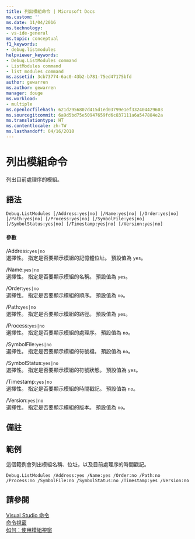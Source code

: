 ```yaml
---
title: 列出模組命令 | Microsoft Docs
ms.custom: ''
ms.date: 11/04/2016
ms.technology:
- vs-ide-general
ms.topic: conceptual
f1_keywords:
- debug.listmodules
helpviewer_keywords:
- Debug.ListModules command
- ListModules command
- list modules command
ms.assetid: 3cb73774-6ac0-43b2-b781-75ed47175bfd
author: gewarren
ms.author: gewarren
manager: douge
ms.workload:
- multiple
ms.openlocfilehash: 621d2956807d415d1ed03799e1ef332404429603
ms.sourcegitcommit: 6a9d5bd75e50947659fd6c837111a6a547884e2a
ms.translationtype: HT
ms.contentlocale: zh-TW
ms.lasthandoff: 04/16/2018
---
```

# <a name="list-modules-command"></a>列出模組命令
列出目前處理序的模組。  
  
## <a name="syntax"></a>語法  
  
```  
Debug.ListModules [/Address:yes|no] [/Name:yes|no] [/Order:yes|no]  
[/Path:yes|no] [/Process:yes|no] [/SymbolFile:yes|no]  
[/SymbolStatus:yes|no] [/Timestamp:yes|no] [/Version:yes|no]  
```  
  
#### <a name="parameters"></a>參數  
 /Address:`yes|no`  
 選擇性。 指定是否要顯示模組的記憶體位址。 預設值為 `yes`。  
  
 /Name:`yes|no`  
 選擇性。 指定是否要顯示模組的名稱。 預設值為 `yes`。  
  
 /Order:`yes|no`  
 選擇性。 指定是否要顯示模組的順序。 預設值為 `no`。  
  
 /Path:`yes|no`  
 選擇性。 指定是否要顯示模組的路徑。 預設值為 `yes`。  
  
 /Process:`yes|no`  
 選擇性。 指定是否要顯示模組的處理序。 預設值為 `no`。  
  
 /SymbolFile:`yes|no`  
 選擇性。 指定是否要顯示模組的符號檔。 預設值為 `no`。  
  
 /SymbolStatus:`yes|no`  
 選擇性。 指定是否要顯示模組的符號狀態。 預設值為 `yes`。  
  
 /Timestamp:`yes|no`  
 選擇性。 指定是否要顯示模組的時間戳記。 預設值為 `no`。  
  
 /Version:`yes|no`  
 選擇性。 指定是否要顯示模組的版本。 預設值為 `no`。  
  
## <a name="remarks"></a>備註  
  
## <a name="example"></a>範例  
 這個範例會列出模組名稱、位址，以及目前處理序的時間戳記。  
  
```  
Debug.ListModules /Address:yes /Name:yes /Order:no /Path:no /Process:no /SymbolFile:no /SymbolStatus:no /Timestamp:yes /Version:no  
```  
  
## <a name="see-also"></a>請參閱  
 [Visual Studio 命令](../../ide/reference/visual-studio-commands.md)   
 [命令視窗](../../ide/reference/command-window.md)   
 [如何：使用模組視窗](../../debugger/how-to-use-the-modules-window.md)